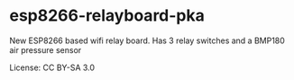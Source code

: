 # esp8266-relayboard-pka
New ESP8266 based wifi relay board. Has 3 relay switches and a BMP180 air pressure sensor



License: CC BY-SA 3.0
